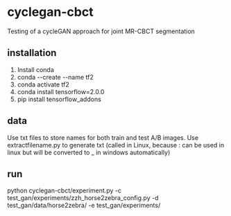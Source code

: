 # cyclegan-cbct
Testing of a cycleGAN approach for joint MR-CBCT segmentation

## installation

1. Install conda
2. conda --create --name tf2
3. conda activate tf2
4. conda install tensorflow=2.0.0
5. pip install tensorflow_addons

## data
Use txt files to store names for both train and test A/B images.
Use extractfilename.py to generate txt (called in Linux, because : can be used in linux but will be converted to _ in windows automatically)

## run
python cyclegan-cbct/experiment.py -c test_gan/experiments/zzh_horse2zebra_config.py -d test_gan/data/horse2zebra/ -e test_gan/experiments/
